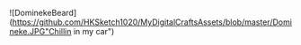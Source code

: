 ![DominekeBeard](https://github.com/HKSketch1020/MyDigitalCraftsAssets/blob/master/Domineke.JPG"Chillin in my car")